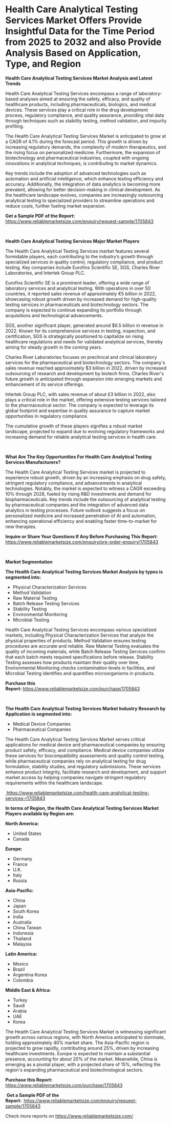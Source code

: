 <p><h1>Health Care Analytical Testing Services Market Offers Provide Insightful Data for the Time Period from 2025 to 2032 and also Provide Analysis Based on Application, Type, and Region</h1></p><p><strong>Health Care Analytical Testing Services Market Analysis and Latest Trends</strong></p>
<p><p>Health Care Analytical Testing Services encompass a range of laboratory-based analyses aimed at ensuring the safety, efficacy, and quality of healthcare products, including pharmaceuticals, biologics, and medical devices. These services play a critical role in the drug development process, regulatory compliance, and quality assurance, providing vital data through techniques such as stability testing, method validation, and impurity profiling.</p><p>The Health Care Analytical Testing Services Market is anticipated to grow at a CAGR of 4.1% during the forecast period. This growth is driven by increasing regulatory demands, the complexity of modern therapeutics, and the rising focus on personalized medicine. Furthermore, the expansion of biotechnology and pharmaceutical industries, coupled with ongoing innovations in analytical techniques, is contributing to market dynamics. </p><p>Key trends include the adoption of advanced technologies such as automation and artificial intelligence, which enhance testing efficiency and accuracy. Additionally, the integration of data analytics is becoming more prevalent, allowing for better decision-making in clinical development. As the healthcare landscape evolves, companies are increasingly outsourcing analytical testing to specialized providers to streamline operations and reduce costs, further fueling market expansion.</p></p>
<p><strong>Get a Sample PDF of the Report:&nbsp;</strong> <a href="https://www.reliablemarketsize.com/enquiry/request-sample/1705843?utm_campaign=3528&utm_medium=2&utm_source=Github&utm_content=ia&utm_term=27032025&utm_id=health-care-analytical-testing-services">https://www.reliablemarketsize.com/enquiry/request-sample/1705843</a></p>
<p>&nbsp;</p>
<p><strong>Health Care Analytical Testing Services Major Market Players</strong></p>
<p><p>The Health Care Analytical Testing Services market features several formidable players, each contributing to the industry’s growth through specialized services in quality control, regulatory compliance, and product testing. Key companies include Eurofins Scientific SE, SGS, Charles River Laboratories, and Intertek Group PLC.</p><p>Eurofins Scientific SE is a prominent leader, offering a wide range of laboratory services and analytical testing. With operations in over 50 countries, it reported sales revenue of approximately €5 billion in 2022, showcasing robust growth driven by increased demand for high-quality testing services in pharmaceuticals and biotechnology sectors. The company is expected to continue expanding its portfolio through acquisitions and technological advancements.</p><p>SGS, another significant player, generated around $6.5 billion in revenue in 2022. Known for its comprehensive services in testing, inspection, and certification, SGS is strategically positioned to capitalize on rising healthcare regulations and needs for validated analytical services, thereby aiming for steady growth in the coming years.</p><p>Charles River Laboratories focuses on preclinical and clinical laboratory services for the pharmaceutical and biotechnology sectors. The company's sales revenue reached approximately $3 billion in 2022, driven by increased outsourcing of research and development by biotech firms. Charles River's future growth is anticipated through expansion into emerging markets and enhancement of its service offerings.</p><p>Intertek Group PLC, with sales revenue of about £3 billion in 2022, also plays a critical role in the market, offering extensive testing services tailored to the pharmaceutical sector. The company is expected to leverage its global footprint and expertise in quality assurance to capture market opportunities in regulatory compliance.</p><p>The cumulative growth of these players signifies a robust market landscape, projected to expand due to evolving regulatory frameworks and increasing demand for reliable analytical testing services in health care.</p></p>
<p>&nbsp;</p>
<p><strong>What Are The Key Opportunities For Health Care Analytical Testing Services Manufacturers?</strong></p>
<p><p>The Health Care Analytical Testing Services market is projected to experience robust growth, driven by an increasing emphasis on drug safety, stringent regulatory compliance, and advancements in analytical technologies. Notably, the market is expected to witness a CAGR exceeding 10% through 2028, fueled by rising R&D investments and demand for biopharmaceuticals. Key trends include the outsourcing of analytical testing by pharmaceutical companies and the integration of advanced data analytics in testing processes. Future outlook suggests a focus on personalized medicine and increased penetration of AI and automation, enhancing operational efficiency and enabling faster time-to-market for new therapies.</p></p>
<p><strong>Inquire or Share Your Questions If Any Before Purchasing This Report:</strong> <a href="https://www.reliablemarketsize.com/enquiry/pre-order-enquiry/1705843?utm_campaign=3528&utm_medium=2&utm_source=Github&utm_content=ia&utm_term=27032025&utm_id=health-care-analytical-testing-services">https://www.reliablemarketsize.com/enquiry/pre-order-enquiry/1705843</a></p>
<p>&nbsp;</p>
<p><strong>Market Segmentation</strong></p>
<p><strong>The Health Care Analytical Testing Services Market Analysis by types is segmented into:</strong></p>
<p><ul><li>Physical Characterization Services</li><li>Method Validation</li><li>Raw Material Testing</li><li>Batch Release Testing Services</li><li>Stability Testing</li><li>Environmental Monitoring</li><li>Microbial Testing</li></ul></p>
<p><p>Health Care Analytical Testing Services encompass various specialized markets, including Physical Characterization Services that analyze the physical properties of products. Method Validation ensures testing procedures are accurate and reliable. Raw Material Testing evaluates the quality of incoming materials, while Batch Release Testing Services confirm that each batch meets required specifications before release. Stability Testing assesses how products maintain their quality over time, Environmental Monitoring checks contamination levels in facilities, and Microbial Testing identifies and quantifies microorganisms in products.</p></p>
<p><strong>Purchase this Report:&nbsp;</strong><a href="https://www.reliablemarketsize.com/purchase/1705843?utm_campaign=3528&utm_medium=2&utm_source=Github&utm_content=ia&utm_term=27032025&utm_id=health-care-analytical-testing-services">https://www.reliablemarketsize.com/purchase/1705843</a></p>
<p>&nbsp;</p>
<p><strong>The Health Care Analytical Testing Services Market Industry Research by Application is segmented into:</strong></p>
<p><ul><li>Medical Device Companies</li><li>Pharmaceutical Companies</li></ul></p>
<p><p>The Health Care Analytical Testing Services Market serves critical applications for medical device and pharmaceutical companies by ensuring product safety, efficacy, and compliance. Medical device companies utilize these services for biocompatibility assessments and quality control testing, while pharmaceutical companies rely on analytical testing for drug formulation, stability studies, and regulatory submissions. These services enhance product integrity, facilitate research and development, and support market access by helping companies navigate stringent regulatory requirements within the healthcare landscape.</p></p>
<p><a href="https://www.reliablemarketsize.com/health-care-analytical-testing-services-r1705843?utm_campaign=3528&utm_medium=2&utm_source=Github&utm_content=ia&utm_term=27032025&utm_id=health-care-analytical-testing-services">&nbsp;https://www.reliablemarketsize.com/health-care-analytical-testing-services-r1705843</a></p>
<p><strong>In terms of Region, the Health Care Analytical Testing Services Market Players available by Region are:</strong></p>
<p>
    <p> <strong> North America: </strong>
        <ul>
            <li>United States</li>
            <li>Canada</li>
        </ul>
        </p> 
    <p> <strong> Europe: </strong>
        <ul>
            <li>Germany</li>
            <li>France</li>
            <li>U.K.</li>
            <li>Italy</li>
            <li>Russia</li>
        </ul>
        </p> 
    <p> <strong> Asia-Pacific: </strong>
        <ul>
            <li>China</li>
            <li>Japan</li>
            <li>South Korea</li>
            <li>India</li>
            <li>Australia</li>
            <li>China Taiwan</li>
            <li>Indonesia</li>
            <li>Thailand</li>
            <li>Malaysia</li>
        </ul>
        </p> 
    <p> <strong> Latin America: </strong>
        <ul>
            <li>Mexico</li>
            <li>Brazil</li>
            <li>Argentina Korea</li>
            <li>Colombia</li>
        </ul>
        </p> 
    <p> <strong> Middle East & Africa: </strong>
        <ul>
            <li>Turkey</li>
            <li>Saudi</li>
            <li>Arabia</li>
            <li>UAE</li>
            <li>Korea</li>
        </ul>
    </p>
    </p>
<p><p>The Health Care Analytical Testing Services Market is witnessing significant growth across various regions, with North America anticipated to dominate, holding approximately 40% market share. The Asia-Pacific region is projected to grow rapidly, contributing around 25%, driven by increasing healthcare investments. Europe is expected to maintain a substantial presence, accounting for about 20% of the market. Meanwhile, China is emerging as a pivotal player, with a projected share of 15%, reflecting the region's expanding pharmaceutical and biotechnological sectors.</p></p>
<p><strong>Purchase this Report: </strong><a href="https://www.reliablemarketsize.com/purchase/1705843?utm_campaign=3528&utm_medium=2&utm_source=Github&utm_content=ia&utm_term=27032025&utm_id=health-care-analytical-testing-services">https://www.reliablemarketsize.com/purchase/1705843</a></p>
<p>&nbsp;<strong>Get a Sample PDF of the Report:&nbsp;&nbsp;</strong><a href="https://www.reliablemarketsize.com/enquiry/request-sample/1705843?utm_campaign=3528&utm_medium=2&utm_source=Github&utm_content=ia&utm_term=27032025&utm_id=health-care-analytical-testing-services">https://www.reliablemarketsize.com/enquiry/request-sample/1705843</a></p>
<p><strong></strong></p>
<p>Check more reports on <a href="https://www.reliablemarketsize.com/?utm_campaign=3528&utm_medium=2&utm_source=Github&utm_content=ia&utm_term=27032025&utm_id=health-care-analytical-testing-services">https://www.reliablemarketsize.com/</a></p>